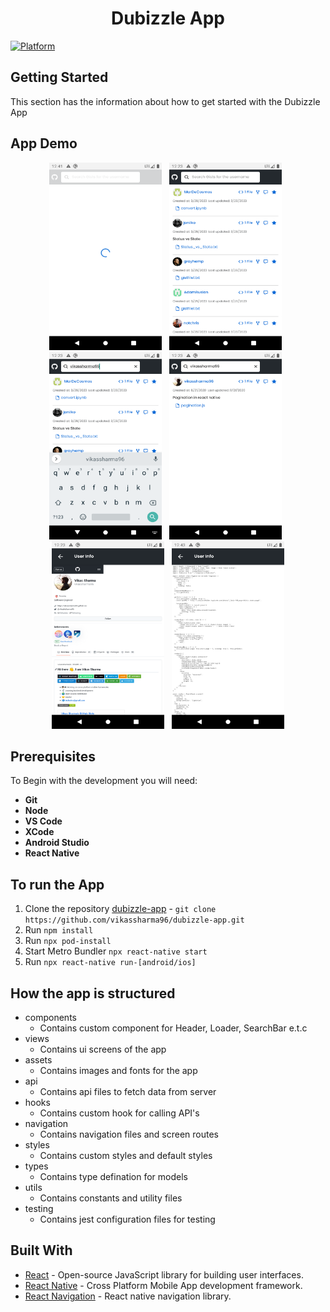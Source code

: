 <h1 align="center">Dubizzle App</h1>

[![Platform](https://img.shields.io/badge/Platform-React%20Native-brightgreen)](https://reactnative.dev/docs/getting-started)


## **Getting Started**

This section has the information about how to get started with the Dubizzle App

## **App Demo**

<p align="center">
<img width="180" height="300" src="https://github.com/vikassharma96/dubizzle-app/blob/main/images/ss0.png" alt="logo">
&nbsp;
<img width="180" height="300" src="https://github.com/vikassharma96/dubizzle-app/blob/main/images/ss1.png" alt="logo">
&nbsp;
<img width="180" height="300" src="https://github.com/vikassharma96/dubizzle-app/blob/main/images/ss2.png" alt="logo">
&nbsp;
<img width="180" height="300" src="https://github.com/vikassharma96/dubizzle-app/blob/main/images/ss3.png" alt="logo">
&nbsp;
<img width="180" height="300" src="https://github.com/vikassharma96/dubizzle-app/blob/main/images/ss4.png" alt="logo">
&nbsp;
<img width="180" height="300" src="https://github.com/vikassharma96/dubizzle-app/blob/main/images/ss5.png" alt="logo">
</p>

## **Prerequisites**

To Begin with the development you will need:

- **Git**
- **Node**
- **VS Code**
- **XCode**
- **Android Studio**
- **React Native**

## **To run the App**

1. Clone the repository [dubizzle-app](https://github.com/vikassharma96/dubizzle-app) - `git clone https://github.com/vikassharma96/dubizzle-app.git`
2. Run `npm install`
3. Run `npx pod-install`
4. Start Metro Bundler `npx react-native start` 
5. Run `npx react-native run-[android/ios]`

## **How the app is structured**

- components
  - Contains custom component for Header, Loader, SearchBar e.t.c
- views
  - Contains ui screens of the app
- assets
  - Contains images and fonts for the app
- api
  - Contains api files to fetch data from server
- hooks
  - Contains custom hook for calling API's
- navigation
  - Contains navigation files and screen routes
- styles
  - Contains custom styles and default styles
- types
  - Contains type defination for models
- utils
  - Contains constants and utility files
- testing
  - Contains jest configuration files for testing

## **Built With**

- [React](https://reactjs.org/) - Open-source JavaScript library for building user interfaces.
- [React Native](https://reactnative.dev/) - Cross Platform Mobile App development framework.
- [React Navigation](https://reactnavigation.org/) - React native navigation library.
